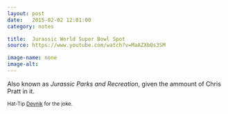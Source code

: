 ```yaml
---
layout: post
date:   2015-02-02 12:01:00
category: notes

title:  Jurassic World Super Bowl Spot
source: https://www.youtube.com/watch?v=MaAZXbQs3SM

image-name: none 
image-alt:
---
```


Also known as _Jurassic Parks and Recreation_, given the ammount of Chris Pratt in it. 

<small>Hat-Tip [Devnik](http://www.reddit.com/r/movies/comments/2ughjl/jurassic_world_official_super_bowl_tv_spot_2015/co89dqz) for the joke.</small>